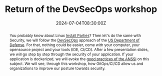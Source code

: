 ---
title: Return of the DevSecOps workshop

event: SunnyTech 2024
event_url: https://sunny-tech.io

location: Montpellier (Institut Agro Montpellier)
address:
  street: 2 Place Pierre Viala
  city: Montpellier
  region: Hérault
  postcode: '34060'
  country: France

summary: DevSecOps, step by step
abstract: "You probably know about Linux [Install Parties](https://fr.wikipedia.org/wiki/Install_party)? Then let's do the same with Security, we will follow the [DevSecOps](https://davidaparicio.gitlab.io/website/files/devsecops_software_lifecycle.jpg) approach of the [US Department of Defense](https://public.cyber.mil/devsecops/). For that, nothing could be easier, come with your computer, your opensource project and your tools (IDE, CI/CD). After a few presentation slides, we will go step by step through the security of your application. If your application is dockerized, we will evoke the [good practices of the ANSSI](https://www.ssi.gouv.fr/guide/recommandations-de-securite-relatives-au-deploiement-de-conteneurs-docker/) on this subject. We will see, through this workshop, how GitOps/CI/CD allow us and organizations to improve our posture towards security."

date: "2024-07-04T08:30:00Z"
date_end: "2024-07-05T18:30:00Z"
all_day: false

publishDate: "2024-07-01T00:00:00Z"

authors: [David Aparicio]
tags: [Workshop, Cybersecurity, DevSecOps, Security, SecurityByDesign]

featured: false

image:
  caption: 'Image credit: [**SunnyTech 2024**](https://sunny-tech.io)'
  focal_point: Right

links:
- icon: file #th-list #list-alt
  icon_pack: fas
  name: Code
  url: https://github.com/davidaparicio/devsecops-workshop/tree/conf/sunnytech2024
- icon: binoculars
  icon_pack: fas
  name: Description
  url: https://sunny-tech.io/sessions/la-securite-par-ou-commencer-i
- icon: comments
  icon_pack: fas
  name: Feedback
  url: https://openfeedback.io/sunnytech2024/2024-07-04/la-securite-par-ou-commencer-i
#- icon: file-alt
#  icon_pack: fas
#  name: Post
#  url: https://blog.ovhcloud.com/ovhcloud-at-touraine-tech/
url_code: ""
url_pdf: ""
url_slides: "fr/codelabs/sunnytech24"
url_video: ""

slides: ""
projects: []
---